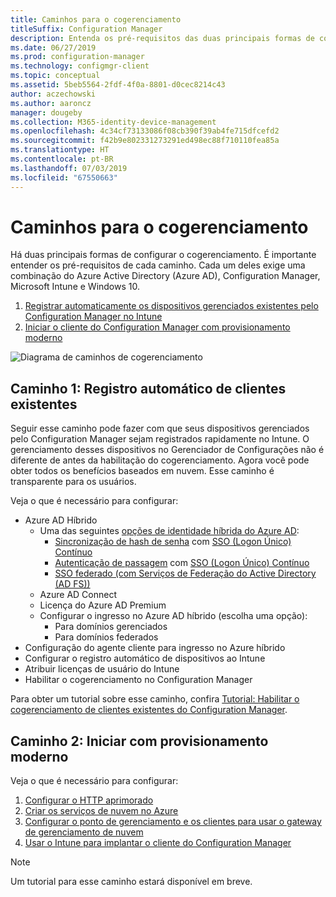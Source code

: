 ```yaml
---
title: Caminhos para o cogerenciamento
titleSuffix: Configuration Manager
description: Entenda os pré-requisitos das duas principais formas de configurar o cogerenciamento.
ms.date: 06/27/2019
ms.prod: configuration-manager
ms.technology: configmgr-client
ms.topic: conceptual
ms.assetid: 5beb5564-2fdf-4f0a-8801-d0cec8214c43
author: aczechowski
ms.author: aaroncz
manager: dougeby
ms.collection: M365-identity-device-management
ms.openlocfilehash: 4c34cf73133086f08cb390f39ab4fe715dfcefd2
ms.sourcegitcommit: f42b9e802331273291ed498ec88f710110fea85a
ms.translationtype: HT
ms.contentlocale: pt-BR
ms.lasthandoff: 07/03/2019
ms.locfileid: "67550663"
---
```

# <a name="paths-to-co-management"></a>Caminhos para o cogerenciamento

Há duas principais formas de configurar o cogerenciamento. É importante entender os pré-requisitos de cada caminho. Cada um deles exige uma combinação do Azure Active Directory (Azure AD), Configuration Manager, Microsoft Intune e Windows 10. 

1. [Registrar automaticamente os dispositivos gerenciados existentes pelo Configuration Manager no Intune](#bkmk_path1)  
2. [Iniciar o cliente do Configuration Manager com provisionamento moderno](#bkmk_path2)  

![Diagrama de caminhos de cogerenciamento](media/co-management-paths.png)



## <a name="bkmk_path1"></a> Caminho 1: Registro automático de clientes existentes

Seguir esse caminho pode fazer com que seus dispositivos gerenciados pelo Configuration Manager sejam registrados rapidamente no Intune. O gerenciamento desses dispositivos no Gerenciador de Configurações não é diferente de antes da habilitação do cogerenciamento. Agora você pode obter todos os benefícios baseados em nuvem. Esse caminho é transparente para os usuários.

Veja o que é necessário para configurar:
- Azure AD Híbrido
    - Uma das seguintes [opções de identidade híbrida do Azure AD](https://docs.microsoft.com/azure/active-directory/hybrid/plan-connect-user-signin):  
       - [Sincronização de hash de senha](https://docs.microsoft.com/azure/active-directory/hybrid/plan-connect-user-signin#password-hash-synchronization) com [SSO (Logon Único) Contínuo](https://docs.microsoft.com/azure/active-directory/hybrid/how-to-connect-sso)
       - [Autenticação de passagem](https://docs.microsoft.com/azure/active-directory/hybrid/how-to-connect-pta) com [SSO (Logon Único) Contínuo](https://docs.microsoft.com/azure/active-directory/hybrid/how-to-connect-sso)
       - [SSO federado (com Serviços de Federação do Active Directory (AD FS))](https://docs.microsoft.com/azure/active-directory/hybrid/plan-connect-user-signin#federation-that-uses-a-new-or-existing-farm-with-ad-fs-in-windows-server-2012-r2)
    - Azure AD Connect
    - Licença do Azure AD Premium
    - Configurar o ingresso no Azure AD híbrido (escolha uma opção):
        - Para domínios gerenciados
        - Para domínios federados
- Configuração do agente cliente para ingresso no Azure híbrido
- Configurar o registro automático de dispositivos ao Intune
- Atribuir licenças de usuário do Intune
- Habilitar o cogerenciamento no Configuration Manager

Para obter um tutorial sobre esse caminho, confira [Tutorial: Habilitar o cogerenciamento de clientes existentes do Configuration Manager](/sccm/comanage/tutorial-co-manage-clients).



## <a name="bkmk_path2"></a> Caminho 2: Iniciar com provisionamento moderno

Veja o que é necessário para configurar:

1. [Configurar o HTTP aprimorado](/sccm/core/plan-design/hierarchy/enhanced-http)  
2. [Criar os serviços de nuvem no Azure](/sccm/core/servers/deploy/configure/azure-services-wizard)  
3. [Configurar o ponto de gerenciamento e os clientes para usar o gateway de gerenciamento de nuvem](/sccm/core/clients/manage/cmg/setup-cloud-management-gateway)  
4. [Usar o Intune para implantar o cliente do Configuration Manager](/sccm/comanage/how-to-prepare-win10)  

> [!Note]  
> Um tutorial para esse caminho estará disponível em breve.

